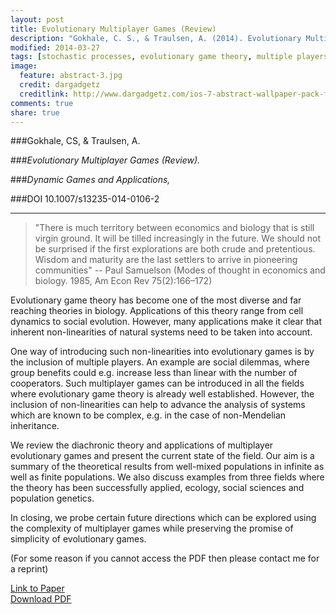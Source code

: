 ```yaml
---
layout: post
title: Evolutionary Multiplayer Games (Review)
description: "Gokhale, C. S., & Traulsen, A. (2014). Evolutionary Multiplayer Games. BMC Evolutionary Biology, 13(1), 254."
modified: 2014-03-27
tags: [stochastic processes, evolutionary game theory, multiple players, deterministic dynamics, equilibrium, cooperation, Red King, drift, Medea]
image:
  feature: abstract-3.jpg
  credit: dargadgetz
  creditlink: http://www.dargadgetz.com/ios-7-abstract-wallpaper-pack-for-iphone-5-and-ipod-touch-retina/
comments: true
share: true
---
```


###Gokhale, CS, & Traulsen, A.

###*Evolutionary Multiplayer Games (Review).*

###*Dynamic Games and Applications,*

###DOI 10.1007/s13235-014-0106-2

***

> "There is much territory between economics and biology that is still virgin ground. It will be tilled increasingly in the future. We should not be surprised if the first explorations are both crude and pretentious. Wisdom and maturity are the last settlers to arrive in pioneering communities"
-- Paul Samuelson (Modes of thought in economics and biology. 1985, Am Econ Rev 75(2):166–172)

Evolutionary game theory has become one of the most diverse and far reaching theories in biology. Applications of this theory range from cell dynamics to social evolution. However, many applications make it clear that inherent non-linearities of natural systems need to be taken into account. 

One way of introducing such non-linearities into evolutionary games is by the inclusion of multiple players. An example are social dilemmas, where group benefits could e.g. increase less than linear with the number of cooperators. Such multiplayer games can be introduced in all the fields where evolutionary game theory is already well established. However, the inclusion of non-linearities can help to advance the analysis of systems which are known to be complex, e.g. in the case of non-Mendelian inheritance. 

We review the diachronic theory and applications of multiplayer evolutionary games and present the current state of the field. Our aim is a summary of the theoretical results from well-mixed populations in infinite as well as finite populations. We also discuss examples from three fields where the theory has been successfully applied, ecology, social sciences and population genetics. 

In closing, we probe certain future directions which can be explored using the complexity of multiplayer games while preserving the promise of simplicity of evolutionary games.

(For some reason if you cannot access the PDF then please contact me for a reprint)

<div markdown="0"><a href="http://link.springer.com/article/10.1007/s13235-014-0106-2" class="btn btn-success">Link to Paper</a></div>

<div markdown="0"><a href="http://link.springer.com/content/pdf/10.1007%2Fs13235-014-0106-2.pdf" class="btn btn-info">Download PDF</a></div>